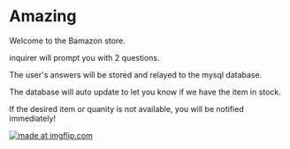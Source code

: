 # Amazing

Welcome to the Bamazon store.

inquirer will prompt you with 2 questions.

The user's answers will be stored and relayed to the mysql database.

The database will auto update to let you know if we have the item in stock.

If the desired item or quanity is not available, you will be notified immediately!

<a href="https://imgflip.com/gif/34bds5"><img src="https://i.imgflip.com/34bds5.gif" title="made at imgflip.com"/></a>